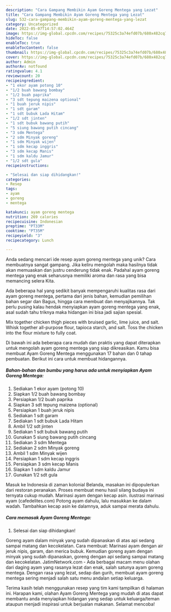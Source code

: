 ```yaml
---
description: "Cara Gampang Membikin Ayam Goreng Mentega yang Lezat"
title: "Cara Gampang Membikin Ayam Goreng Mentega yang Lezat"
slug: 532-cara-gampang-membikin-ayam-goreng-mentega-yang-lezat
category: Uncategorized
date: 2022-05-07T14:57:02.464Z
image: https://img-global.cpcdn.com/recipes/75325c3a74efd07b/680x482cq70/ayam-goreng-mentega-foto-resep-utama.jpg
hideToc: false
enableToc: true
enableTocContent: false
thumbnail: https://img-global.cpcdn.com/recipes/75325c3a74efd07b/680x482cq70/ayam-goreng-mentega-foto-resep-utama.jpg
cover: https://img-global.cpcdn.com/recipes/75325c3a74efd07b/680x482cq70/ayam-goreng-mentega-foto-resep-utama.jpg
author: Admin
authorAv: notfound
ratingvalue: 4.1
reviewcount: 20
recipeingredient:
- "1 ekor ayam potong 10"
- "1/2 buah bawang bombay"
- "1/2 buah paprika"
- "3 sdt tepung maizena optional"
- "1 buah jeruk nipis"
- "1 sdt garam"
- "1 sdt bubuk Lada Hitam"
- "1/2 sdt jinten"
- "1 sdt bubuk bawang putih"
- "5 siung bawang putih cincang"
- "3 sdm Mentega"
- "2 sdm Minyak goreng"
- "1 sdm Minyak wijen"
- "1 sdm kecap inggris"
- "3 sdm kecap Manis"
- "1 sdm kaldu Jamur"
- "1/2 sdt gula"
recipeinstructions:

- "Selesai dan siap dihidangkan!"
categories:
- Resep
tags:
- ayam
- goreng
- mentega

katakunci: ayam goreng mentega 
nutrition: 269 calories
recipecuisine: Indonesian
preptime: "PT33M"
cooktime: "PT35M"
recipeyield: "3"
recipecategory: Lunch

---
```





Anda sedang mencari ide resep ayam goreng mentega yang unik? Cara membuatnya sangat gampang. Jika keliru mengolah maka hasilnya tidak akan memuaskan dan justru cenderung tidak enak. Padahal ayam goreng mentega yang enak seharusnya memiliki aroma dan rasa yang bisa memancing selera Kita.





Ada beberapa hal yang sedikit banyak mempengaruhi kualitas rasa dari ayam goreng mentega, pertama dari jenis bahan, kemudian pemilihan bahan segar dan Bagus, hingga cara membuat dan menyajikannya. Tak perlu pusing kalau hendak menyiapkan ayam goreng mentega yang enak,      asal sudah tahu triknya maka hidangan ini bisa jadi sajian spesial.














Mix together chicken thigh pieces with bruised garlic, lime juice, and salt. Whisk together all-purpose flour, tapioca starch, and salt. Toss the chicken into the flour mixture to fully coat.






Di bawah ini ada beberapa cara mudah dan praktis yang dapat diterapkan untuk mengolah ayam goreng mentega yang siap dikreasikan. Kamu bisa membuat Ayam Goreng Mentega menggunakan 17 bahan dan 0 tahap pembuatan. Berikut ini cara untuk membuat hidangannya.

<!--inarticleads1-->

##### Bahan-bahan dan bumbu yang harus ada untuk menyiapkan Ayam Goreng Mentega:

1. Sediakan 1 ekor ayam (potong 10)
1. Siapkan 1/2 buah bawang bombay
1. Persiapkan 1/2 buah paprika
1. Siapkan 3 sdt tepung maizena (optional)
1. Persiapkan 1 buah jeruk nipis
1. Sediakan 1 sdt garam
1. Sediakan 1 sdt bubuk Lada Hitam
1. Ambil 1/2 sdt jinten
1. Sediakan 1 sdt bubuk bawang putih
1. Gunakan 5 siung bawang putih cincang
1. Sediakan 3 sdm Mentega
1. Sediakan 2 sdm Minyak goreng
1. Ambil 1 sdm Minyak wijen
1. Persiapkan 1 sdm kecap inggris
1. Persiapkan 3 sdm kecap Manis
1. Siapkan 1 sdm kaldu Jamur
1. Gunakan 1/2 sdt gula


Masuk ke Indonesia di zaman kolonial Belanda, masakan ini dipopulerkan dari restoran peranakan. Proses membuat menu hasil silang budaya ini ternyata cukup mudah. Marinasi ayam dengan kecap asin. ilustrasi marinasi ayam (cafedelites.com) Potong ayam dahulu, lalu masukkan ke dalam wadah. Tambahkan kecap asin ke dalamnya, aduk sampai merata dahulu. 

<!--inarticleads2-->

##### Cara memasak Ayam Goreng Mentega:


1. Selesai dan siap dihidangkan!

Goreng ayam dalam minyak yang sudah dipanaskan di atas api sedang sampai matang dan kecokelatan. Cara membuat: Marinasi ayam dengan air jeruk nipis, garam, dan merica bubuk. Kemudian goreng ayam dengan minyak yang sudah dipanaskan, goreng dengan api sedang sampai matang dan kecokelatan. JatimNetwork.com - Ada berbagai macam menu olahan dari daging ayam yang rasanya lezat dan enak, salah satunya ayam goreng mentega. Dengan rasa yang lezat, sedap dan gurih, membuat ayam goreng mentega sering menjadi salah satu menu andalan setiap keluarga. 

Terima kasih telah menggunakan resep yang tim kami tampilkan di halaman ini. Harapan kami, olahan Ayam Goreng Mentega yang mudah di atas dapat membantu anda menyiapkan hidangan yang sedap untuk keluarga/teman ataupun menjadi inspirasi untuk berjualan makanan. Selamat mencoba!
